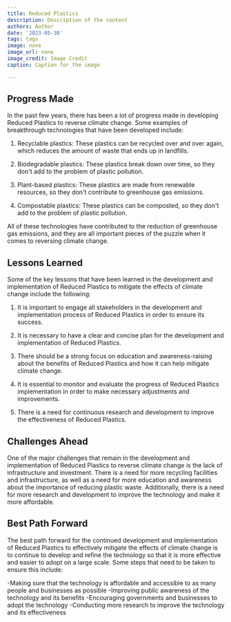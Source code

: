 ```yaml
---
title: Reduced Plastics
description: Description of the content
authors: Author
date: '2023-05-30'
tags: tags
image: none
image_url: none
image_credit: Image Credit
caption: Caption for the image

---
```




## Progress Made

In the past few years, there has been a lot of progress made in developing Reduced Plastics to reverse climate change. Some examples of breakthrough technologies that have been developed include:

1. Recyclable plastics: These plastics can be recycled over and over again, which reduces the amount of waste that ends up in landfills.

2. Biodegradable plastics: These plastics break down over time, so they don't add to the problem of plastic pollution.

3. Plant-based plastics: These plastics are made from renewable resources, so they don't contribute to greenhouse gas emissions.

4. Compostable plastics: These plastics can be composted, so they don't add to the problem of plastic pollution.

All of these technologies have contributed to the reduction of greenhouse gas emissions, and they are all important pieces of the puzzle when it comes to reversing climate change.

## Lessons Learned

Some of the key lessons that have been learned in the development and implementation of Reduced Plastics to mitigate the effects of climate change include the following:

1. It is important to engage all stakeholders in the development and implementation process of Reduced Plastics in order to ensure its success.

2. It is necessary to have a clear and concise plan for the development and implementation of Reduced Plastics.

3. There should be a strong focus on education and awareness-raising about the benefits of Reduced Plastics and how it can help mitigate climate change.

4. It is essential to monitor and evaluate the progress of Reduced Plastics implementation in order to make necessary adjustments and improvements.

5. There is a need for continuous research and development to improve the effectiveness of Reduced Plastics.

## Challenges Ahead

One of the major challenges that remain in the development and implementation of Reduced Plastics to reverse climate change is the lack of infrastructure and investment. There is a need for more recycling facilities and infrastructure, as well as a need for more education and awareness about the importance of reducing plastic waste. Additionally, there is a need for more research and development to improve the technology and make it more affordable.

## Best Path Forward

The best path forward for the continued development and implementation of Reduced Plastics to effectively mitigate the effects of climate change is to continue to develop and refine the technology so that it is more effective and easier to adopt on a large scale. Some steps that need to be taken to ensure this include:

-Making sure that the technology is affordable and accessible to as many people and businesses as possible
-Improving public awareness of the technology and its benefits
-Encouraging governments and businesses to adopt the technology
-Conducting more research to improve the technology and its effectiveness
